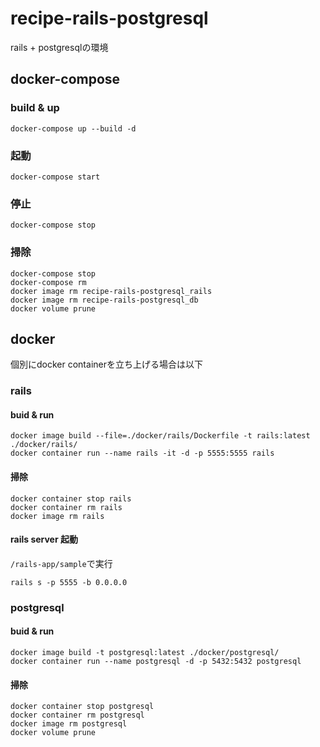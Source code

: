 # recipe-rails-postgresql

rails + postgresqlの環境

## docker-compose 

### build & up

```
docker-compose up --build -d
```

### 起動

```
docker-compose start
```

### 停止

```
docker-compose stop
```

### 掃除

```
docker-compose stop
docker-compose rm
docker image rm recipe-rails-postgresql_rails
docker image rm recipe-rails-postgresql_db
docker volume prune
```

## docker
個別にdocker containerを立ち上げる場合は以下

### rails

#### buid & run

```
docker image build --file=./docker/rails/Dockerfile -t rails:latest ./docker/rails/
docker container run --name rails -it -d -p 5555:5555 rails
```

#### 掃除
```
docker container stop rails
docker container rm rails
docker image rm rails
```

#### rails server 起動

`/rails-app/sample`で実行

```
rails s -p 5555 -b 0.0.0.0
```

### postgresql

#### buid & run

```
docker image build -t postgresql:latest ./docker/postgresql/
docker container run --name postgresql -d -p 5432:5432 postgresql
```

#### 掃除
```
docker container stop postgresql
docker container rm postgresql
docker image rm postgresql
docker volume prune
```
